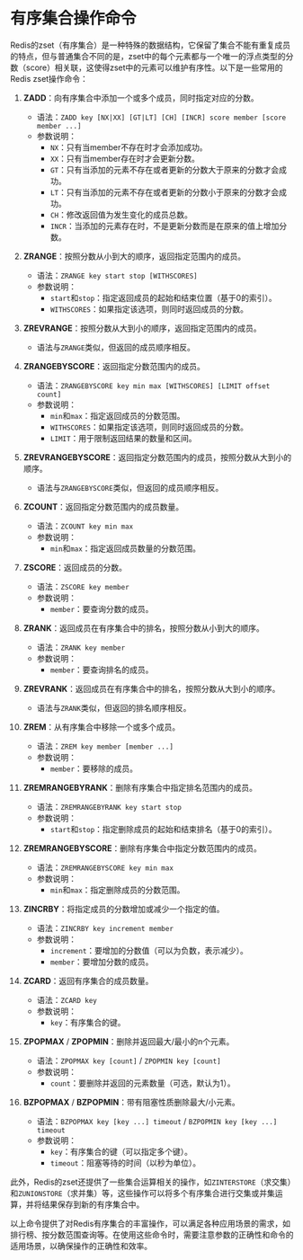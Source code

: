 # 有序集合操作命令

Redis的zset（有序集合）是一种特殊的数据结构，它保留了集合不能有重复成员的特点，但与普通集合不同的是，zset中的每个元素都与一个唯一的浮点类型的分数（score）相关联，这使得zset中的元素可以维护有序性。以下是一些常用的Redis zset操作命令：

1. **ZADD**：向有序集合中添加一个或多个成员，同时指定对应的分数。
   - 语法：`ZADD key [NX|XX] [GT|LT] [CH] [INCR] score member [score member ...]`
   - 参数说明：
     - `NX`：只有当member不存在时才会添加成功。
     - `XX`：只有当member存在时才会更新分数。
     - `GT`：只有当添加的元素不存在或者更新的分数大于原来的分数才会成功。
     - `LT`：只有当添加的元素不存在或者更新的分数小于原来的分数才会成功。
     - `CH`：修改返回值为发生变化的成员总数。
     - `INCR`：当添加的元素存在时，不是更新分数而是在原来的值上增加分数。

2. **ZRANGE**：按照分数从小到大的顺序，返回指定范围内的成员。
   - 语法：`ZRANGE key start stop [WITHSCORES]`
   - 参数说明：
     - `start`和`stop`：指定返回成员的起始和结束位置（基于0的索引）。
     - `WITHSCORES`：如果指定该选项，则同时返回成员的分数。

3. **ZREVRANGE**：按照分数从大到小的顺序，返回指定范围内的成员。
   - 语法与`ZRANGE`类似，但返回的成员顺序相反。

4. **ZRANGEBYSCORE**：返回指定分数范围内的成员。
   - 语法：`ZRANGEBYSCORE key min max [WITHSCORES] [LIMIT offset count]`
   - 参数说明：
     - `min`和`max`：指定返回成员的分数范围。
     - `WITHSCORES`：如果指定该选项，则同时返回成员的分数。
     - `LIMIT`：用于限制返回结果的数量和区间。

5. **ZREVRANGEBYSCORE**：返回指定分数范围内的成员，按照分数从大到小的顺序。
   - 语法与`ZRANGEBYSCORE`类似，但返回的成员顺序相反。

6. **ZCOUNT**：返回指定分数范围内的成员数量。
   - 语法：`ZCOUNT key min max`
   - 参数说明：
     - `min`和`max`：指定返回成员数量的分数范围。

7. **ZSCORE**：返回成员的分数。
   - 语法：`ZSCORE key member`
   - 参数说明：
     - `member`：要查询分数的成员。

8. **ZRANK**：返回成员在有序集合中的排名，按照分数从小到大的顺序。
   - 语法：`ZRANK key member`
   - 参数说明：
     - `member`：要查询排名的成员。

9. **ZREVRANK**：返回成员在有序集合中的排名，按照分数从大到小的顺序。
   - 语法与`ZRANK`类似，但返回的排名顺序相反。

10. **ZREM**：从有序集合中移除一个或多个成员。
    - 语法：`ZREM key member [member ...]`
    - 参数说明：
      - `member`：要移除的成员。

11. **ZREMRANGEBYRANK**：删除有序集合中指定排名范围内的成员。
    - 语法：`ZREMRANGEBYRANK key start stop`
    - 参数说明：
      - `start`和`stop`：指定删除成员的起始和结束排名（基于0的索引）。

12. **ZREMRANGEBYSCORE**：删除有序集合中指定分数范围内的成员。
    - 语法：`ZREMRANGEBYSCORE key min max`
    - 参数说明：
      - `min`和`max`：指定删除成员的分数范围。

13. **ZINCRBY**：将指定成员的分数增加或减少一个指定的值。
    - 语法：`ZINCRBY key increment member`
    - 参数说明：
      - `increment`：要增加的分数值（可以为负数，表示减少）。
      - `member`：要增加分数的成员。

14. **ZCARD**：返回有序集合的成员数量。
    - 语法：`ZCARD key`
    - 参数说明：
      - `key`：有序集合的键。

15. **ZPOPMAX** / **ZPOPMIN**：删除并返回最大/最小的n个元素。
    - 语法：`ZPOPMAX key [count]` / `ZPOPMIN key [count]`
    - 参数说明：
      - `count`：要删除并返回的元素数量（可选，默认为1）。

16. **BZPOPMAX** / **BZPOPMIN**：带有阻塞性质删除最大/小元素。
    - 语法：`BZPOPMAX key [key ...] timeout` / `BZPOPMIN key [key ...] timeout`
    - 参数说明：
      - `key`：有序集合的键（可以指定多个键）。
      - `timeout`：阻塞等待的时间（以秒为单位）。

此外，Redis的zset还提供了一些集合运算相关的操作，如`ZINTERSTORE`（求交集）和`ZUNIONSTORE`（求并集）等，这些操作可以将多个有序集合进行交集或并集运算，并将结果保存到新的有序集合中。

以上命令提供了对Redis有序集合的丰富操作，可以满足各种应用场景的需求，如排行榜、按分数范围查询等。在使用这些命令时，需要注意参数的正确性和命令的适用场景，以确保操作的正确性和效率。
